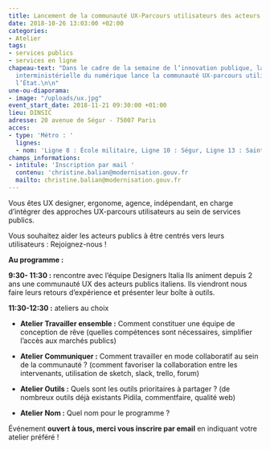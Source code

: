 ```yaml
---
title: Lancement de la communauté UX-Parcours utilisateurs des acteurs publics
date: 2018-10-26 13:03:00 +02:00
categories:
- Atelier
tags:
- services publics
- services en ligne
chapeau-text: "Dans le cadre de la semaine de l’innovation publique, la direction
  interministérielle du numérique lance la communauté UX-parcours utilisateurs de
  l’État.\n\n"
une-ou-diaporama:
- image: "/uploads/ux.jpg"
event_start_date: 2018-11-21 09:30:00 +01:00
lieu: DINSIC
adresse: 20 avenue de Ségur - 75007 Paris
acces:
- type: 'Métro : '
  lignes:
  - nom: 'Ligne 8 : École militaire, Ligne 10 : Ségur, Ligne 13 : Saint-François-Xavier'
champs_informations:
- intitule: 'Inscription par mail '
  contenu: 'christine.balian@modernisation.gouv.fr                     '
  mailto: christine.balian@modernisation.gouv.fr
---
```


Vous êtes UX designer, ergonome, agence, indépendant, en charge d’intégrer des approches UX-parcours utilisateurs au sein de services publics.

Vous souhaitez aider les acteurs publics à être centrés vers leurs utilisateurs :                                          Rejoignez-nous !


**Au programme :**

**9:30- 11:30 :** rencontre avec l’équipe Designers Italia
Ils animent depuis 2 ans une communauté UX des acteurs publics italiens. Ils viendront nous faire leurs retours d’expérience et présenter leur boîte à outils. 

**11:30-12:30 :** ateliers au choix
* **Atelier Travailler ensemble :**  Comment constituer une équipe de conception de rêve (quelles compétences sont nécessaires, simplifier l’accès aux marchés publics)

* **Atelier Communiquer :** Comment travailler en mode collaboratif au sein de la communauté ? (comment favoriser la collaboration entre les intervenants, utilisation de sketch, slack, trello, forum)

* **Atelier Outils :** Quels sont les outils prioritaires à partager ?
(de nombreux outils déjà existants Pidila, commentfaire, qualité web)

* **Atelier Nom :** Quel nom pour le programme ?

Événement **ouvert à tous, merci vous inscrire par email** 
en indiquant votre atelier préféré !
